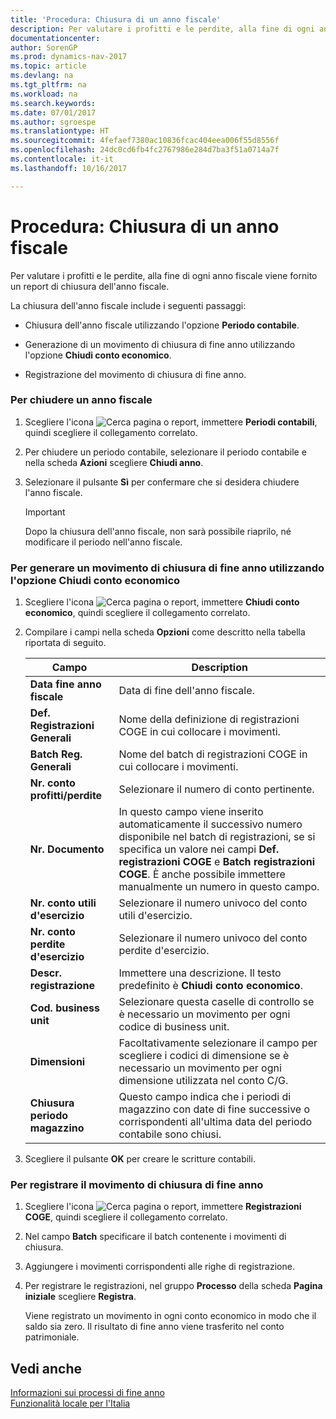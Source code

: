 ```yaml
---
title: 'Procedura: Chiusura di un anno fiscale'
description: Per valutare i profitti e le perdite, alla fine di ogni anno fiscale viene fornito un report di chiusura dell'anno fiscale.
documentationcenter: 
author: SorenGP
ms.prod: dynamics-nav-2017
ms.topic: article
ms.devlang: na
ms.tgt_pltfrm: na
ms.workload: na
ms.search.keywords: 
ms.date: 07/01/2017
ms.author: sgroespe
ms.translationtype: HT
ms.sourcegitcommit: 4fefaef7380ac10836fcac404eea006f55d8556f
ms.openlocfilehash: 24dc0cd6fb4fc2767986e284d7ba3f51a0714a7f
ms.contentlocale: it-it
ms.lasthandoff: 10/16/2017

---
```

# <a name="how-to-close-a-fiscal-year"></a>Procedura: Chiusura di un anno fiscale
Per valutare i profitti e le perdite, alla fine di ogni anno fiscale viene fornito un report di chiusura dell'anno fiscale.  
  
 La chiusura dell'anno fiscale include i seguenti passaggi:  
  
-   Chiusura dell'anno fiscale utilizzando l'opzione **Periodo contabile**.  
  
-   Generazione di un movimento di chiusura di fine anno utilizzando l'opzione **Chiudi conto economico**.  
  
-   Registrazione del movimento di chiusura di fine anno.  
  
### <a name="to-close-a-fiscal-year"></a>Per chiudere un anno fiscale  
  
1.  Scegliere l'icona ![Cerca pagina o report](media/ui-search/search_small.png "icona Cerca pagina o report"), immettere **Periodi contabili**, quindi scegliere il collegamento correlato.  
  
2.  Per chiudere un periodo contabile, selezionare il periodo contabile e nella scheda **Azioni** scegliere **Chiudi anno**.  
  
3.  Selezionare il pulsante **Sì** per confermare che si desidera chiudere l'anno fiscale.  
  
    > [!IMPORTANT]  
    >  Dopo la chiusura dell'anno fiscale, non sarà possibile riaprilo, né modificare il periodo nell'anno fiscale.  
  
### <a name="to-generate-a-year-end-closing-entry-using-the-close-income-statement-option"></a>Per generare un movimento di chiusura di fine anno utilizzando l'opzione Chiudi conto economico  
  
1.  Scegliere l'icona ![Cerca pagina o report](media/ui-search/search_small.png "icona Cerca pagina o report"), immettere **Chiudi conto economico**, quindi scegliere il collegamento correlato.  
  
2.  Compilare i campi nella scheda **Opzioni** come descritto nella tabella riportata di seguito.  
  
    |Campo|Description|  
    |---------------------------------|---------------------------------------|  
    |**Data fine anno fiscale**|Data di fine dell'anno fiscale.|  
    |**Def. Registrazioni Generali**|Nome della definizione di registrazioni COGE in cui collocare i movimenti.|  
    |**Batch Reg. Generali**|Nome del batch di registrazioni COGE in cui collocare i movimenti.|  
    |**Nr. conto profitti/perdite**|Selezionare il numero di conto pertinente.|  
    |**Nr. Documento**|In questo campo viene inserito automaticamente il successivo numero disponibile nel batch di registrazioni, se si specifica un valore nei campi **Def. registrazioni COGE** e **Batch registrazioni COGE**. È anche possibile immettere manualmente un numero in questo campo.|  
    |**Nr. conto utili d'esercizio**|Selezionare il numero univoco del conto utili d'esercizio.|  
    |**Nr. conto perdite d'esercizio**|Selezionare il numero univoco del conto perdite d'esercizio.|  
    |**Descr. registrazione**|Immettere una descrizione. Il testo predefinito è **Chiudi conto economico**.|  
    |**Cod. business unit**|Selezionare questa caselle di controllo se è necessario un movimento per ogni codice di business unit.|  
    |**Dimensioni**|Facoltativamente selezionare il campo per scegliere i codici di dimensione se è necessario un movimento per ogni dimensione utilizzata nel conto C/G.|  
    |**Chiusura periodo magazzino**|Questo campo indica che i periodi di magazzino con date di fine successive o corrispondenti all'ultima data del periodo contabile sono chiusi.|  
  
3.  Scegliere il pulsante **OK** per creare le scritture contabili.  
  
### <a name="to-post-the-year-end-closing-entry"></a>Per registrare il movimento di chiusura di fine anno  
  
1.  Scegliere l'icona ![Cerca pagina o report](media/ui-search/search_small.png "Cerca pagina o report"), immettere **Registrazioni COGE**, quindi scegliere il collegamento correlato.  
  
2.  Nel campo **Batch** specificare il batch contenente i movimenti di chiusura.  
  
3.  Aggiungere i movimenti corrispondenti alle righe di registrazione.  
  
4.  Per registrare le registrazioni, nel gruppo **Processo** della scheda **Pagina iniziale** scegliere **Registra**.  
  
     Viene registrato un movimento in ogni conto economico in modo che il saldo sia zero. Il risultato di fine anno viene trasferito nel conto patrimoniale.  
  
## <a name="see-also"></a>Vedi anche  
 [Informazioni sui processi di fine anno](about-year-end-processes.md)   
 [Funzionalità locale per l'Italia](italy-local-functionality.md)
